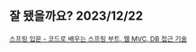<h2>잘 됐을까요? 2023/12/22</h2>
<small><a href="[https://www.inflearn.com/course/스프링-입문-스프링부트/dashboard](https://inf.run/hivx6)">스프링 입문 - 코드로 배우는 스프링 부트, 웹 MVC, DB 접근 기술</a></small>
